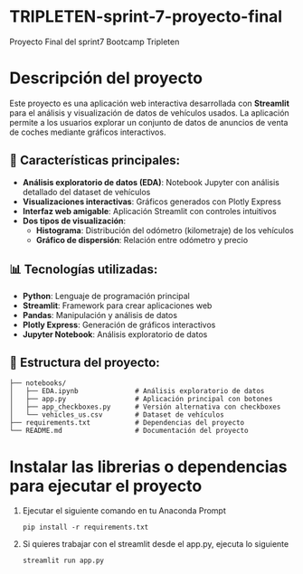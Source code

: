 # TRIPLETEN-sprint-7-proyecto-final
Proyecto Final del sprint7 Bootcamp Tripleten

# Descripción del proyecto

Este proyecto es una aplicación web interactiva desarrollada con **Streamlit** para el análisis y visualización de datos de vehículos usados. La aplicación permite a los usuarios explorar un conjunto de datos de anuncios de venta de coches mediante gráficos interactivos.

## 🚗 **Características principales:**

- **Análisis exploratorio de datos (EDA)**: Notebook Jupyter con análisis detallado del dataset de vehículos
- **Visualizaciones interactivas**: Gráficos generados con Plotly Express
- **Interfaz web amigable**: Aplicación Streamlit con controles intuitivos
- **Dos tipos de visualización**:
  - **Histograma**: Distribución del odómetro (kilometraje) de los vehículos
  - **Gráfico de dispersión**: Relación entre odómetro y precio

## 📊 **Tecnologías utilizadas:**

- **Python**: Lenguaje de programación principal
- **Streamlit**: Framework para crear aplicaciones web
- **Pandas**: Manipulación y análisis de datos
- **Plotly Express**: Generación de gráficos interactivos
- **Jupyter Notebook**: Análisis exploratorio de datos

## 📁 **Estructura del proyecto:**

```
├── notebooks/
│   ├── EDA.ipynb              # Análisis exploratorio de datos
│   ├── app.py                 # Aplicación principal con botones
│   ├── app_checkboxes.py      # Versión alternativa con checkboxes
│   └── vehicles_us.csv        # Dataset de vehículos
├── requirements.txt           # Dependencias del proyecto
└── README.md                  # Documentación del proyecto
```
# Instalar las librerias o dependencias para ejecutar el proyecto

1. Ejecutar el siguiente comando en tu Anaconda Prompt
    
    ````````````
    pip install -r requirements.txt
    ````````````

2. Si quieres trabajar con el streamlit desde el app.py, ejecuta lo siguiente
    `````````````
    streamlit run app.py
    `````````````
